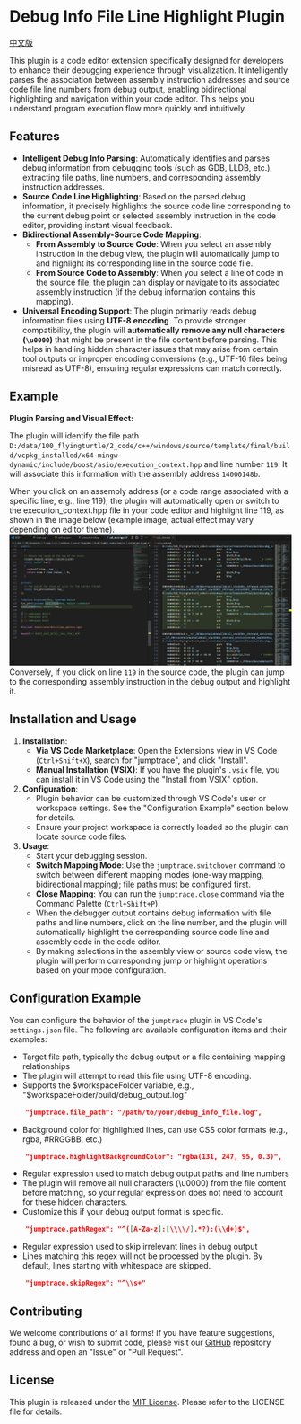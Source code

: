 # Debug Info File Line Highlight Plugin

[中文版](README.md)

This plugin is a code editor extension specifically designed for developers to enhance their debugging experience through visualization. It intelligently parses the association between assembly instruction addresses and source code file line numbers from debug output, enabling bidirectional highlighting and navigation within your code editor. This helps you understand program execution flow more quickly and intuitively.

## Features

* **Intelligent Debug Info Parsing**: Automatically identifies and parses debug information from debugging tools (such as GDB, LLDB, etc.), extracting file paths, line numbers, and corresponding assembly instruction addresses.
* **Source Code Line Highlighting**: Based on the parsed debug information, it precisely highlights the source code line corresponding to the current debug point or selected assembly instruction in the code editor, providing instant visual feedback.
* **Bidirectional Assembly-Source Code Mapping**:
    * **From Assembly to Source Code**: When you select an assembly instruction in the debug view, the plugin will automatically jump to and highlight its corresponding line in the source code file.
    * **From Source Code to Assembly**: When you select a line of code in the source file, the plugin can display or navigate to its associated assembly instruction (if the debug information contains this mapping).
* **Universal Encoding Support**: The plugin primarily reads debug information files using **UTF-8 encoding**. To provide stronger compatibility, the plugin will **automatically remove any null characters (`\u0000`)** that might be present in the file content before parsing. This helps in handling hidden character issues that may arise from certain tool outputs or improper encoding conversions (e.g., UTF-16 files being misread as UTF-8), ensuring regular expressions can match correctly.

## Example

**Plugin Parsing and Visual Effect:**

The plugin will identify the file path `D:/data/100_flyingturtle/2_code/c++/windows/source/template/final/build/vcpkg_installed/x64-mingw-dynamic/include/boost/asio/execution_context.hpp` and line number `119`. It will associate this information with the assembly address `14000148b`.

When you click on an assembly address (or a code range associated with a specific line, e.g., line 119), the plugin will automatically open or switch to the execution_context.hpp file in your code editor and highlight line 119, as shown in the image below (example image, actual effect may vary depending on editor theme).
![alt text](image-1.png)
Conversely, if you click on line `119` in the source code, the plugin can jump to the corresponding assembly instruction in the debug output and highlight it.

## Installation and Usage

1.  **Installation**:
    * **Via VS Code Marketplace**: Open the Extensions view in VS Code (`Ctrl+Shift+X`), search for "jumptrace", and click "Install".
    * **Manual Installation (VSIX)**: If you have the plugin's `.vsix` file, you can install it in VS Code using the "Install from VSIX" option.
2.  **Configuration**:
    * Plugin behavior can be customized through VS Code's user or workspace settings. See the "Configuration Example" section below for details.
    * Ensure your project workspace is correctly loaded so the plugin can locate source code files.
3.  **Usage**:
    * Start your debugging session.
    * **Switch Mapping Mode**: Use the `jumptrace.switchover` command to switch between different mapping modes (one-way mapping, bidirectional mapping); file paths must be configured first.
    * **Close Mapping**: You can run the `jumptrace.close` command via the Command Palette (`Ctrl+Shift+P`).
    * When the debugger output contains debug information with file paths and line numbers, click on the line number, and the plugin will automatically highlight the corresponding source code line and assembly code in the code editor.
    * By making selections in the assembly view or source code view, the plugin will perform corresponding jump or highlight operations based on your mode configuration.

## Configuration Example

You can configure the behavior of the `jumptrace` plugin in VS Code's `settings.json` file. The following are available configuration items and their examples:

- Target file path, typically the debug output or a file containing mapping relationships
- The plugin will attempt to read this file using UTF-8 encoding.
- Supports the $workspaceFolder variable, e.g., "$workspaceFolder/build/debug_output.log"
```json
    "jumptrace.file_path": "/path/to/your/debug_info_file.log",
```
- Background color for highlighted lines, can use CSS color formats (e.g., rgba, #RRGGBB, etc.)
```json
    "jumptrace.highlightBackgroundColor": "rgba(131, 247, 95, 0.3)",
```
- Regular expression used to match debug output paths and line numbers
- The plugin will remove all null characters (\u0000) from the file content before matching,
so your regular expression does not need to account for these hidden characters.
- Customize this if your debug output format is specific.
```json
    "jumptrace.pathRegex": "^([A-Za-z]:[\\\\/].*?):(\\d+)$",
```
- Regular expression used to skip irrelevant lines in debug output
- Lines matching this regex will not be processed by the plugin. By default, lines starting with whitespace are skipped.
```json
    "jumptrace.skipRegex": "^\\s+"
```



## Contributing
We welcome contributions of all forms! If you have feature suggestions, found a bug, or wish to submit code, please visit our [GitHub](https://github.com/flyingturtle543/vscode_jumptrace) repository address and open an "Issue" or "Pull Request".

## License
This plugin is released under the [MIT License](LICENSE). Please refer to the LICENSE file for details.

